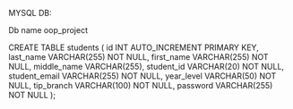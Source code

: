 MYSQL DB:

Db name oop_project

CREATE TABLE students (
    id INT AUTO_INCREMENT PRIMARY KEY,
    last_name VARCHAR(255) NOT NULL,
    first_name VARCHAR(255) NOT NULL,
    middle_name VARCHAR(255),
    student_id VARCHAR(20) NOT NULL,
    student_email VARCHAR(255) NOT NULL,
    year_level VARCHAR(50) NOT NULL,
    tip_branch VARCHAR(100) NOT NULL,
    password VARCHAR(255) NOT NULL
);
